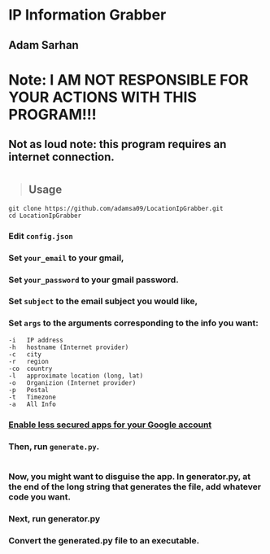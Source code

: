 # IP Information Grabber
## Adam Sarhan

# Note: I AM NOT RESPONSIBLE FOR YOUR ACTIONS WITH THIS PROGRAM!!!
## Not as loud note: this program requires an internet connection.
#
>## Usage
`git clone https://github.com/adamsa09/LocationIpGrabber.git`  
`cd LocationIpGrabber`  

### Edit `config.json`
### Set `your_email` to your gmail,   
### Set `your_password` to your gmail password.
### Set `subject` to the email subject you would like,  
### Set `args` to the arguments corresponding to the info you want:
```
-i   IP address  
-h   hostname (Internet provider) 
-c   city  
-r   region  
-co  country  
-l   approximate location (long, lat)  
-o   Organizion (Internet provider)  
-p   Postal  
-t   Timezone  
-a   All Info
```

### [Enable less secured apps for your Google account](https://myaccount.google.com/lesssecureapps?pli=1&rapt=AEjHL4M_yzUBbTlqrssoE3FTb1-fJ91s9LkQtfU3gfzS7_kk7m--nFj-KFozf-ptYPMZE5kl4HS0WwThaDpZLsbg1l0VuV6cBQ)
### Then, run `generate.py`.  
#
### Now, you might want to disguise the app. In generator.py, at the end of the long string that generates the file, add whatever code you want. 
### Next, run generator.py
### Convert the generated.py file to an executable.
